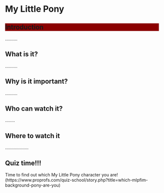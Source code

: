# My Little Pony
<!DOCTYPE html>
<html>
<body>
<h2 style="background-color:darkred;"> Introduction </h2>
<p> .......... </p>
<h2> What is it? </h2>
<p> .......... </p>
<h2> Why is it important? </h2>
<p> .......... </p>
<h2> Who can watch it? </h2>
<p> ........ </p>
<h2> Where to watch it </h2>
<p> ................... </p>
<h2> Quiz time!!! </h2>
<p> Time to find out which My Little Pony character you are! <br/>
  (https://www.proprofs.com/quiz-school/story.php?title=which-mlpfim-background-pony-are-you) </p>
</body>
</html>
